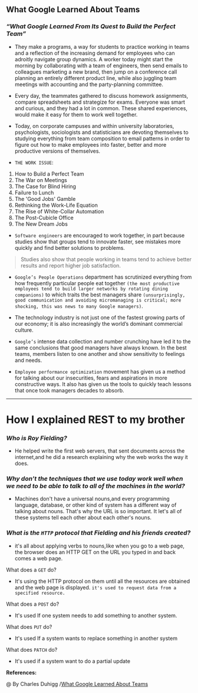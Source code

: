 ## **What Google Learned About Teams**


### ***“What Google Learned From Its Quest to Build the Perfect Team”***
- They make a programs, a way for students to practice working in teams and a reflection of the increasing demand for employees who can adroitly navigate group dynamics. A worker today might start the morning by collaborating with a team of engineers, then send emails to colleagues marketing a new brand, then jump on a conference call planning an entirely different product line, while also juggling team meetings with accounting and the party-planning committee. 
- Every day, the  teammates gathered to discuss homework assignments, compare spreadsheets and strategize for exams. Everyone was smart and curious, and they had a lot in common. These shared experiences, would make it easy for them to work well together. 

- Today, on corporate campuses and within university laboratories, psychologists, sociologists and statisticians are devoting themselves to studying everything from team composition to email patterns in order to figure out how to make employees into faster, better and more productive versions of themselves.

- `THE WORK ISSUE`: 
1. How to Build a Perfect Team
2. The War on Meetings
3. The Case for Blind Hiring
4. Failure to Lunch
5. The 'Good Jobs' Gamble
6. Rethinking the Work-Life Equation
7. The Rise of White-Collar Automation
8. The Post-Cubicle Office
9. The New Dream Jobs

- `Software engineers` are encouraged to work together, in part because studies show that groups tend to innovate faster, see mistakes more quickly and find better solutions to problems. 

>Studies also show that people working in teams tend to achieve better results and report higher job satisfaction. 

-  `Google’s People Operations` department has scrutinized everything from how frequently particular people eat together `(the most productive employees tend to build larger networks by rotating dining companions)` to which traits the best managers share `(unsurprisingly, good communication and avoiding micromanaging is critical; more shocking, this was news to many Google managers)`.

- The technology industry is not just one of the fastest growing parts of our economy; it is also increasingly the world’s dominant commercial culture. 

- `Google’s` intense data collection and number crunching have led it to the same conclusions that good managers have always known. In the best teams, members listen to one another and show sensitivity to feelings and needs.

- `Employee performance optimization` movement has given us a method for talking about our insecurities, fears and aspirations in more constructive ways. It also has given us the tools to quickly teach lessons that once took managers decades to absorb. 

------------------------------------------------

# **How I explained REST to my brother**

### ***Who is Roy Fielding?***

- He helped write the first web servers, that sent documents across the internet,and he did a research explaining why the web works the way it does. 

### ***Why don’t the techniques that we use today work well when we need to be able to talk to all of the machines in the world?***

- Machines don't have a universal nouns,and every programming language, database, or other kind of system has a different way of talking about nouns. That's why the URL is so important. It let's all of these systems tell each other about each other's nouns.

### ***What is the `HTTP` protocol that Fielding and his friends created?***

- it's all about applying verbs to nouns,like  when you go to a web page, the browser does an HTTP GET on the URL you typed in and back comes a web page.

What does a `GET` do?

- It's using the HTTP protocol on them until all the resources are obtained and the web page is displayed. `it's used to request data from a specified resource.`

What does a `POST` do?

- It's used If one system needs to add something to another system.

What does `PUT` do?

- It's used If a system wants to replace something in another system

What does `PATCH` do?

- It's used if a system want to do a partial update

**References:**

@ By Charles Duhigg /[What Google Learned About Teams
](https://www.nytimes.com/2016/02/28/magazine/what-google-learned-from-its-quest-to-build-the-perfect-team.html)